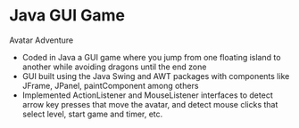 # Java GUI Game
Avatar Adventure
- Coded in Java a GUI game where you jump from one floating island to another while avoiding dragons until the end zone 
- GUI built using the Java Swing and AWT packages with components like JFrame, JPanel, paintComponent among others
- Implemented ActionListener and MouseListener interfaces to detect arrow key presses that move the avatar, and detect mouse clicks that select level, start game and timer, etc.

